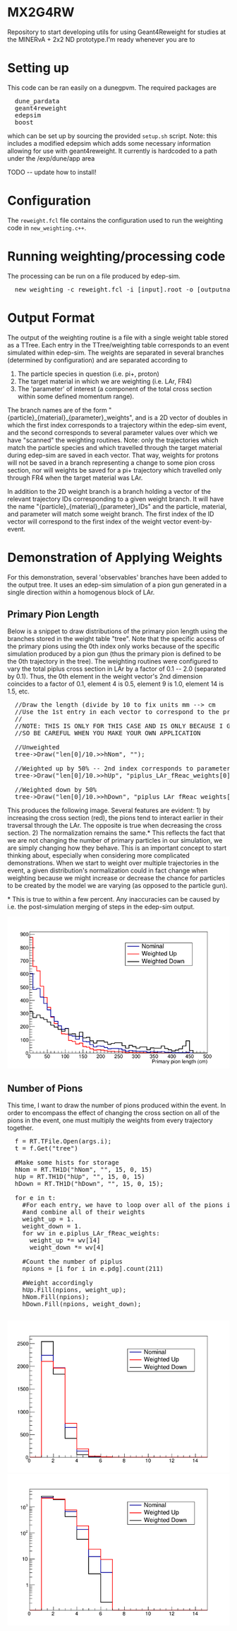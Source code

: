 # MX2G4RW

Repository to start developing utils for using Geant4Reweight for studies at the MINERvA + 2x2 ND prototype.I'm ready whenever you are to 

# Setting up
This code can be ran easily on a dunegpvm. The required packages are 
<pre>
  dune_pardata
  geant4reweight
  edepsim
  boost
</pre>
which can be set up by sourcing the provided `setup.sh` script.
Note: this includes a modified edepsim which adds some necessary information allowing for use with geant4reweight. It currently is hardcoded to a path under the /exp/dune/app area

TODO -- update how to install!

# Configuration
The `reweight.fcl` file contains the configuration used to run the weighting code in `new_weighting.c++`.

# Running weighting/processing code
The processing can be run on a file produced by edep-sim.
<pre>
  new_weighting -c reweight.fcl -i [input].root -o [outputname].root
</pre>


# Output Format
The output of the weighting routine is a file with a single weight table stored as a TTree. Each entry in the TTree/weighting table corresponds to an event simulated within edep-sim. The weights are separated in several branches (determined by configuration) and are separated according to

1) The particle species in question (i.e. pi+, proton)
2) The target material in which we are weighting (i.e. LAr, FR4)
3) The 'parameter' of interest (a component of the total cross section within some defined momentum range).

The branch names are of the form "{particle}\_{material}\_{parameter}\_weights", and is a 2D vector of doubles in which the first index corresponds to a trajectory within the edep-sim event, and the second corresponds to several parameter values over which we have "scanned" the weighting routines. Note: only the trajectories which match the particle species and which travelled through the target material during edep-sim are saved in each vector. That way, weights for protons will not be saved in a branch representing a change to some pion cross section, nor will weights be saved for a pi+ trajectory which travelled only through FR4 when the target material was LAr. 

In addition to the 2D weight branch is a branch holding a vector of the relevant trajectory IDs corresponding to a given weight branch. It will have the name "{particle}\_{material}\_{parameter}\_IDs" and the particle, material, and parameter will match some weight branch. The first index of the ID vector will correspond to the first index of the weight vector event-by-event.

# Demonstration of Applying Weights
For this demonstration, several 'observables' branches have been added to the output tree. It uses an edep-sim simulation of a pion gun generated in a single direction within a homogenous block of LAr.

## Primary Pion Length
Below is a snippet to draw distributions of the primary pion length using the branches stored in the weight table "tree". Note that the specific access of the primary pions using the 0th index only works because of the specific simulation produced by a pion gun (thus the primary pion is defined to be the 0th trajectory in the tree). The weighting routines were configured to vary the total piplus cross section in LAr by a factor of 0.1 -- 2.0 (separated by 0.1). Thus, the 0th element in the weight vector's 2nd dimension coincides to a factor of 0.1, element 4 is 0.5, element 9 is 1.0, element 14 is 1.5, etc.

<pre>
  //Draw the length (divide by 10 to fix units mm --> cm
  //Use the 1st entry in each vector to correspond to the primary traj
  //  
  //NOTE: THIS IS ONLY FOR THIS CASE AND IS ONLY BECAUSE I GENERATED PIONS
  //SO BE CAREFUL WHEN YOU MAKE YOUR OWN APPLICATION

  //Unweighted
  tree->Draw("len[0]/10.>>hNom", "");

  //Weighted up by 50% -- 2nd index corresponds to parameter value
  tree->Draw("len[0]/10.>>hUp", "piplus_LAr_fReac_weights[0][14]");

  //Weighted down by 50%
  tree->Draw("len[0]/10.>>hDown", "piplus_LAr_fReac_weights[0][4]");
</pre>

This produces the following image. Several features are evident: 1) by increasing the cross section (red), the pions tend to interact earlier in their traversal through the LAr. The opposite is true when decreasing the cross section. 2) The normalization remains the same.* This reflects the fact that we are not changing the number of primary particles in our simulation, we are simply changing how they behave. This is an important concept to start thinking about, especially when considering more complicated demonstrations. When we start to weight over multiple trajectories in the event, a given distribution's normalization could in fact change when weighting because we might increase or decrease the chance for particles to be created by the model we are varying (as opposed to the particle gun). 

\* This is true to within a few percent. Any inaccuracies can be caused by i.e. the post-simulation merging of steps in the edep-sim output. 

![example_len](docs/images/example_len.png)



## Number of Pions
This time, I want to draw the number of pions produced within the event. In order to encompass the effect of changing the cross section on all of the pions in the event, one must multiply the weights from every trajectory together. 

<pre >
  f = RT.TFile.Open(args.i);
  t = f.Get("tree")
  
  #Make some hists for storage
  hNom = RT.TH1D("hNom", "", 15, 0, 15) 
  hUp = RT.TH1D("hUp", "", 15, 0, 15) 
  hDown = RT.TH1D("hDown", "", 15, 0, 15);

  for e in t:
    #For each entry, we have to loop over all of the pions in the event 
    #and combine all of their weights
    weight_up = 1.
    weight_down = 1.
    for wv in e.piplus_LAr_fReac_weights:
      weight_up *= wv[14]
      weight_down *= wv[4]

    #Count the number of piplus 
    npions = [i for i in e.pdg].count(211)

    #Weight accordingly
    hUp.Fill(npions, weight_up);
    hNom.Fill(npions);
    hDown.Fill(npions, weight_down);

</pre>

![example_pdg](docs/images/npions.png) ![example_pdg_log](docs/images/npions_log.png)
